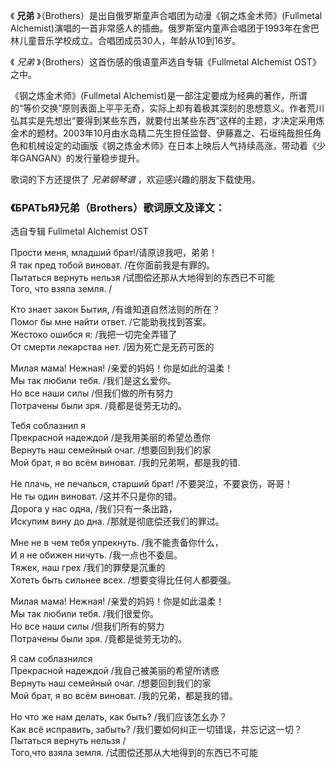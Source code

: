 

《 **兄弟** 》（Brothers）是出自俄罗斯童声合唱团为动漫《钢之炼金术师》(Fullmetal
Alchemist)演唱的一首非常感人的插曲。俄罗斯室内童声合唱团于1993年在舍巴林儿童音乐学校成立。合唱团成员30人，年龄从10到16岁。

  

《 _兄弟_ 》（Brothers）这首伤感的俄语童声选自专辑《Fullmetal Alchemist OST》之中。

  

《钢之炼金术师》(Fullmetal
Alchemist)是一部注定要成为经典的著作，所谓的“等价交换”原则表面上平平无奇，实际上却有着极其深刻的思想意义。作者荒川弘其实是先想出“要得到某些东西，就要付出某些东西”这样的主题，才决定采用炼金术的题材。2003年10月由水岛精二先生担任监督、伊藤嘉之、石垣纯哉担任角色和机械设定的动画版《钢之炼金术师》在日本上映后人气持续高涨，带动着《少年GANGAN》的发行量稳步提升。

  

歌词的下方还提供了 _兄弟钢琴谱_ ，欢迎感兴趣的朋友下载使用。

### 《БРАТЬЯ》兄弟（Brothers）歌词原文及译文：

选自专辑 Fullmetal Alchemist OST

Прости меня, младший брат!/请原谅我吧，弟弟！  
Я так пред тобой виноват. /在你面前我是有罪的。  
Пытаться вернуть нельзя /试图偿还那从大地得到的东西已不可能  
Того, что взяла земля. /

Кто знает закон Бытия, /有谁知道自然法则的所在？  
Помог бы мне найти ответ. /它能助我找到答案。  
Жестоко ошибся я: /我把一切完全弄错了  
От смерти лекарства нет. /因为死亡是无药可医的

Милая мама! Нежная! /亲爱的妈妈！你是如此的温柔！  
Мы так любили тебя. /我们是这幺爱你。  
Но все наши силы /但我们做的所有努力  
Потрачены были зря. /竟都是徙劳无功的。

Тебя соблазнил я  
Прекрасной надеждой /是我用美丽的希望怂恿你  
Вернуть наш семейный очаг. /想要回到我们的家  
Мой брат, я во всём виноват. /我的兄弟啊，都是我的错.

Не плачь, не печалься, старший брат! /不要哭泣，不要哀伤，哥哥！  
Не ты один виноват. /这并不只是你的错。  
Дорога у нас одна, /我们只有一条出路，  
Искупим вину до дна. /那就是彻底偿还我们的罪过。

Мне не в чем тебя упрекнуть. /我不能责备你什么，  
И я не обижен ничуть. /我一点也不委屈。  
Тяжек, наш грех /我们的罪孽是沉重的  
Хотеть быть сильнее всех. /想要变得比任何人都要强。

Милая мама! Нежная! /亲爱的妈妈！你是如此温柔！  
Мы так любили тебя. /我们很爱你。  
Но все наши силы /但我们所有的努力  
Потрачены были зря. /竟都是徙劳无功的。

Я сам соблазнился  
Прекрасной надеждой /我自己被美丽的希望所诱惑  
Вернуть наш семейный очаг. /想要回到我们的家  
Мой брат, я во всём виноват. /我的兄弟，都是我的错。

Но что же нам делать, как быть? /我们应该怎幺办？  
Как всё исправить, забыть? /我们要如何纠正一切错误，并忘记这一切？  
Пытаться вернуть нельзя /  
Того,что взяла земля. /试图偿还那从大地得到的东西已不可能

